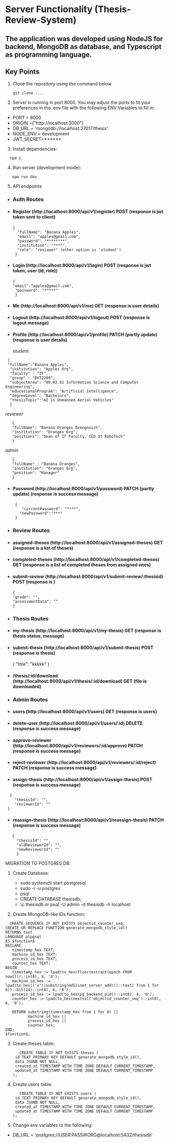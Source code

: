 # Server Functionality (Thesis-Review-System)
## The application was developed using NodeJS for backend, MongoDB as database, and Typescript as programming language.

## Key Points
1) Clone the repository using the command below
   ```shell
   git clone ....
   ```
2) Server is running in port 8000. You may adjust the ports to fit your preferences in the .env file with the following ENV Variables to fill in:
- PORT = 8000
- ORIGIN =["http://localhost:3000"] 
- DB_URL = 'mongodb://localhost:27017/thesis'
- NODE_ENV = development
- JWT_SECRET=******

3) Install dependencies:
 ```shell
   npm i 
   ```
4) Run server (development mode):
```shell
   npm run dev 
   ```
5) API endpoints
- ### Auth Routes
- #### Register (http://localhost:8000/api/v1/register) POST (response is jwt token sent to client)
  ```
  {
    "fullName": "Banana Apples",
    "email": "apples@gmail.com",
    "password": "********",
    "institution": "****",
    "role": "reviewer" (other option is 'student')
   }
   ```
- #### Login (http://localhost:8000/api/v1/login) POST (response is jwt token, user (id, role))
  ```
  {
  "email":"apples@gmail.com",
   "password": "*****"
   }
   ```
- #### Me (http://localhost:8000/api/v1/me) GET (response is user details)
- #### Logout (http://localhost:8000/api/v1/logout) POST (response is logout message)
- #### Profile (http://localhost:8000/api/v1/profile) PATCH (partly update) (response is user details)
  
  *student*
 ```
  {
  "fullName":"Banana Apples",
   "institution": "Apples Org",
   "faculty" : "IT",
   "group" : "BVT2209",
   "subjectArea": "09.03.01 Information Science and Computer Engineering",
   "educationalProgram": "Artificial Intelligence",
   "degreeLevel": "Bachelors",
   "thesisTopic":"AI in Unmanned Aerial Vehicles"
   }
   ```

*reviewer*
```
   {
   "fullName": "Banana Oranges Orengovich",
   "institution": "Oranges Org",
   "positions": "Dean of IT Faculty, CEO at RoboTech"
   }
   ```

*admin*
```
   {
   "fullName" : "Banana Oranges",
   "institution": "Oranges Org",
   "position": "Manager"
   }
```
- #### Password (http://localhost:8000/api/v1/password) PATCH (partly update) (response is success message)
  ```
   {
      "currentPassword": "****",
     "newPassword":"***"
   }
   ```

- ### Review Routes
- #### assigned-theses (http://localhost:8000/api/v1/assigned-theses) GET (response is a list of theses)
- #### completed-theses (http://localhost:8000/api/v1/completed-theses) GET (response is a list of completed theses from assigned ones)
- #### submit-review (http://localhost:8000/api/v1/submit-review/:thesisid) POST (response is )
  ```
  {
  "grade": "",
  "assessmentData": ""
  }
  ```

- ### Thesis Routes
- #### my-thesis (http://localhost:8000/api/v1/my-thesis) GET (response is thesis status, message)
- #### submit-thesis (http://localhost:8000/api/v1/submit-thesis) POST (response is thesis)
  {
   "title": "kkkkk"
  } 
- #### /thesis/:id/download (http://localhost:8000/api/v1/thesis/:id/download) GET (file is downloaded)

- ### Admin Routes
- #### users (http://localhost:8000/api/v1/users) GET (response is users)
- #### delete-user (http://localhost:8000/api/v1/users/:id) DELETE (response is success message)
- #### approve-reviewer (http://localhost:8000/api/v1/reviewers/:id/approve) PATCH (response is success message)
- #### reject-reviewer (http://localhost:8000/api/v1/reviewers/:id/reject) PATCH (response is success message)
- #### assign-thesis (http://localhost:8000/api/v1/assign-thesis) POST (response is success message)
 ```
   {
     "thesisId": "",
     "reviewerId": ""
  }
   ```
  - #### reassign-thesis (http://localhost:8000/api/v1/reassign-thesis) PATCH (response is success message)
```
   {
     "thesisId": "",
     "oldReviewerId": "",
     "newReviewerId": ""
     }
   ```


MIGRATION TO POSTGRES DB:
1) Create Database:
   - sudo systemctl start postgresql
   - sudo -i -u postgres
   - psql
   - CREATE DATABASE thesisdb;
   - \c thesisdb or  psql -U admin -d thesisdb -h localhost
  
2) Create MongoDB-like IDs function:
 ```
   CREATE SEQUENCE IF NOT EXISTS objectid_counter_seq;
CREATE OR REPLACE FUNCTION generate_mongodb_style_id()
RETURNS text
LANGUAGE plpgsql
AS $function$
DECLARE
    timestamp_hex TEXT;
    machine_id_hex TEXT;
    process_id_hex TEXT;
    counter_hex TEXT;
BEGIN
    timestamp_hex := lpad(to_hex(floor(extract(epoch FROM now()))::int8), 8, '0');
    machine_id_hex := lpad(to_hex(('x'||substring(md5(inet_server_addr()::text) from 1 for 6))::bit(24)::int8), 6, '0');
    process_id_hex := lpad(to_hex(pg_backend_pid()::int8), 4, '0');
    counter_hex := lpad(to_hex(nextval('objectid_counter_seq')::int8), 6, '0');
    
    RETURN substring(timestamp_hex from 1 for 8) || 
           machine_id_hex || 
           process_id_hex || 
           counter_hex;
END;
$function$;
 ```
3) Create theses table:
   ```
      CREATE TABLE IF NOT EXISTS theses (
    id TEXT PRIMARY KEY DEFAULT generate_mongodb_style_id(),
    data JSONB NOT NULL,
    created_at TIMESTAMP WITH TIME ZONE DEFAULT CURRENT_TIMESTAMP,
    updated_at TIMESTAMP WITH TIME ZONE DEFAULT CURRENT_TIMESTAMP
   );

   ```
4) Create users table:
   ```
      CREATE TABLE IF NOT EXISTS users (
    id TEXT PRIMARY KEY DEFAULT generate_mongodb_style_id(),
    data JSONB NOT NULL,
    created_at TIMESTAMP WITH TIME ZONE DEFAULT CURRENT_TIMESTAMP,
    updated_at TIMESTAMP WITH TIME ZONE DEFAULT CURRENT_TIMESTAMP
   );

   ```
4) Change env variables to the following:
- DB_URL = 'postgres://$USER:$PASSWORD@localhost:5432/thesisdb'



